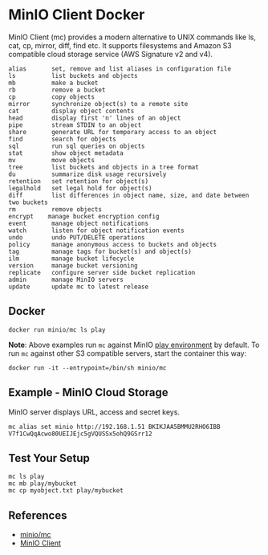 # MinIO Client Docker

MinIO Client (mc) provides a modern alternative to UNIX commands like ls, cat, cp, mirror, diff, find etc. It supports filesystems and Amazon S3 compatible cloud storage service (AWS Signature v2 and v4).
```
alias       set, remove and list aliases in configuration file
ls          list buckets and objects
mb          make a bucket
rb          remove a bucket
cp          copy objects
mirror      synchronize object(s) to a remote site
cat         display object contents
head        display first 'n' lines of an object
pipe        stream STDIN to an object
share       generate URL for temporary access to an object
find        search for objects
sql         run sql queries on objects
stat        show object metadata
mv          move objects
tree        list buckets and objects in a tree format
du          summarize disk usage recursively
retention   set retention for object(s)
legalhold   set legal hold for object(s)
diff        list differences in object name, size, and date between two buckets
rm          remove objects
encrypt    manage bucket encryption config
event       manage object notifications
watch       listen for object notification events
undo        undo PUT/DELETE operations
policy      manage anonymous access to buckets and objects
tag         manage tags for bucket(s) and object(s)
ilm         manage bucket lifecycle
version     manage bucket versioning
replicate   configure server side bucket replication
admin       manage MinIO servers
update      update mc to latest release
```

## Docker
```
docker run minio/mc ls play
```
**Note**: Above examples run `mc` against MinIO [play environment](https://hub.docker.com/r/minio/mc#test-your-setup) by default. To run `mc` against other S3 compatible servers, start the container this way:
```
docker run -it --entrypoint=/bin/sh minio/mc
```

## Example - MinIO Cloud Storage
MinIO server displays URL, access and secret keys.
```
mc alias set minio http://192.168.1.51 BKIKJAA5BMMU2RHO6IBB V7f1CwQqAcwo80UEIJEjc5gVQUSSx5ohQ9GSrr12
```

## Test Your Setup
```
mc ls play
mc mb play/mybucket
mc cp myobject.txt play/mybucket
```

## References
- [minio/mc](https://hub.docker.com/r/minio/mc)
- [MinIO Client](https://github.com/minio/mc)